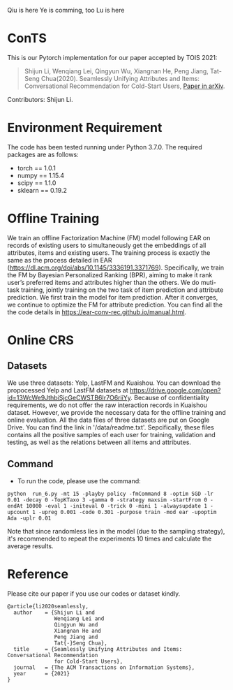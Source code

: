 Qiu is here
Ye is comming, too
Lu is here
# ConTS 
This is our Pytorch implementation for our paper accepted by TOIS 2021:        
>Shijun Li, Wenqiang Lei, Qingyun Wu, Xiangnan He, Peng Jiang, Tat-Seng Chua(2020). Seamlessly Unifying Attributes and Items: Conversational
Recommendation for Cold-Start Users, [Paper in arXiv](https://arxiv.org/abs/2005.12979).

Contributors: Shijun Li.

# Environment Requirement
The code has been tested running under Python 3.7.0. The required packages are as follows:
* torch == 1.0.1
* numpy == 1.15.4
* scipy == 1.1.0
* sklearn == 0.19.2

# Offline Training 
We train an offline Factorization Machine (FM) model following EAR on records of existing users to simultaneously get the embeddings of all attributes, items and existing users. The training process is exactly the same as the process detailed in EAR (https://dl.acm.org/doi/abs/10.1145/3336191.3371769). Specifically, we train the FM by Bayesian Personalized Ranking (BPR), aiming to make it rank user’s preferred items and attributes higher than the others. We do muti-task training, jointly training on the two task of item prediction and attribute prediction. We first train the model for item prediction. After it converges, we continue to optimize the FM for attribute prediction. You can find all the  the code details in https://ear-conv-rec.github.io/manual.html.

# Online CRS
## Datasets
We use three datasets: Yelp, LastFM and Kuaishou. You can download the propocessed Yelp and LastFM datasets at https://drive.google.com/open?id=13WcWe9JthbiSjcGeCWSTB6Ir7O6riiYy. 
Because of confidentiality requirements, we do not offer the raw interaction records in Kuaishou dataset. However, we provide the necessary data for the offline training and online evaluation. All the data files of three datasets are put on Google Drive. You can find the link in '/data/readme.txt'. Sepcifically, these files contains all the positive samples of each user for training, validation and testing,  as well as the relations between all items and attributes. 

## Command
* To run the code, please use the command:
```
python  run_6.py -mt 15 -playby policy -fmCommand 8 -optim SGD -lr 0.01 -decay 0 -TopKTaxo 3 -gamma 0 -strategy maxsim -startFrom 0 -endAt 10000 -eval 1 -initeval 0 -trick 0 -mini 1 -alwaysupdate 1 -upcount 1 -upreg 0.001 -code 0.301 -purpose train -mod ear -upoptim Ada -uplr 0.01
```
Note that since randomless lies in the model (due to the sampling strategy), it's recommended to repeat the experiments 10 times and calculate the average results.

# Reference

Please cite our paper if you use our codes or dataset kindly.
```
@article{li2020seamlessly,
  author    = {Shijun Li and
               Wenqiang Lei and
               Qingyun Wu and
               Xiangnan He and
               Peng Jiang and
               Tat{-}Seng Chua},
  title     = {Seamlessly Unifying Attributes and Items: Conversational Recommendation
               for Cold-Start Users},
  journal   = {The ACM Transactions on Information Systems},
  year      = {2021}
}
```











